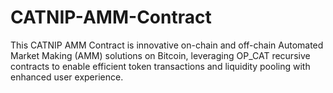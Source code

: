 # CATNIP-AMM-Contract
This CATNIP AMM Contract  is innovative on-chain and off-chain Automated Market Making (AMM) solutions on Bitcoin, leveraging OP_CAT recursive contracts to enable efficient token transactions and liquidity pooling with enhanced user experience.  
 
 
